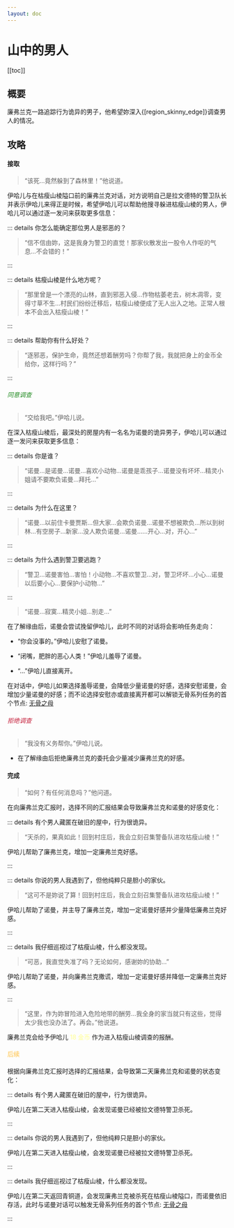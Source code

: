 ```yaml
---
layout: doc
---
```


# 山中的男人

[[toc]]

## 概要

廉弗兰克一路追踪行为诡异的男子，他希望妳深入{[region_skinny_edge]}调查男人的情况。

## 攻略

#### 接取

> “该死…竟然躲到了森林里！”他说道。

伊哈儿与在枯瘦山棱隘口前的廉弗兰克对话，对方说明自己是拉文德特的警卫队长并表示伊哈儿来得正是时候，希望伊哈儿可以帮助他搜寻躲进枯瘦山棱的男人，伊哈儿可以通过逐一发问来获取更多信息：

::: details 你怎么能确定那位男人是邪恶的？

> “信不信由妳，这是我身为警卫的直觉！那家伙散发出一股令人作呕的气息…不会错的！”

:::

::: details 枯瘦山棱是什么地方呢？

> “那里曾是一个漂亮的山林，直到邪恶入侵…作物枯萎老去，树木凋零，变得寸草不生…村民们纷纷迁移后，枯瘦山棱便成了无人出入之地。正常人根本不会出入枯瘦山棱！”

:::

::: details 帮助你有什么好处？

> “逐邪恶，保护生命，竟然还想着酬劳吗？你帮了我，我就把身上的金币全给你，这样行吗？”

:::

###### <span style="color: #228b22">同意调查</span>

> “交给我吧。”伊哈儿说。

在深入枯瘦山棱后，最深处的房屋内有一名名为诺曼的诡异男子，伊哈儿可以通过逐一发问来获取更多信息：

::: details 你是谁？

> “诺曼…是诺曼…诺曼…喜欢小动物…诺曼是乖孩子…诺曼没有坏坏…精灵小姐请不要欺负诺曼…拜托…”

:::

::: details 为什么在这里？

> “诺曼…以前住卡曼贾斯…但大家…会欺负诺曼…诺曼不想被欺负…所以到树林…有空房子…新家…没人欺负诺曼…诺曼……开心…对，开心…”

:::

::: details 为什么遇到警卫要逃跑？

> “警卫…诺曼害怕…害怕！小动物…不喜欢警卫…对，警卫坏坏…小心…诺曼以后要小心…要保护小动物…”

:::

> “诺曼…寂寞…精灵小姐…别走…”

在了解缘由后，诺曼会尝试挽留伊哈儿，此时不同的对话将会影响任务走向：

- “你会没事的。”伊哈儿安慰了诺曼。

- “闭嘴，肥胖的恶心人类！”伊哈儿羞辱了诺曼。

- “…”伊哈儿直接离开。

在对话中，伊哈儿如果选择羞辱诺曼，会降低少量诺曼的好感，选择安慰诺曼，会增加少量诺曼的好感；而不论选择安慰亦或直接离开都可以解锁无骨系列任务的首个节点: [无骨之母](feed-boneless)

###### <span style="color: #c41e3a">拒绝调查</span>

> “我没有义务帮你。”伊哈儿说。

- 在了解缘由后拒绝廉弗兰克的委托会少量减少廉弗兰克的好感。

#### 完成

> “如何？有任何消息吗？”他问道。

在向廉弗兰克汇报时，选择不同的汇报结果会导致廉弗兰克和诺曼的好感变化：

::: details 有个男人藏匿在破旧的屋中，行为很诡异。

> “天杀的，果真如此！回到村庄后，我会立刻召集警备队进攻枯瘦山棱！”

伊哈儿帮助了廉弗兰克，增加一定廉弗兰克好感。

:::

::: details 你说的男人我遇到了，但他纯粹只是胆小的家伙。

> “这可不是妳说了算！回到村庄后，我会立刻召集警备队进攻枯瘦山棱！”

伊哈儿帮助了诺曼，并主导了廉弗兰克，增加一定诺曼好感并少量降低廉弗兰克好感。

:::

::: details 我仔细巡视过了枯瘦山棱，什么都没发现。

> “可恶，我直觉失准了吗？无论如何，感谢妳的协助…”

伊哈儿帮助了诺曼，并向廉弗兰克撒谎，增加一定诺曼好感并降低一定廉弗兰克好感。

:::

> “这里，作为妳冒险进入危险地带的酬劳…我全身的家当就只有这些，觉得太少我也没办法了。再会。”他说道。

廉弗兰克会给予伊哈儿 <span style="color: #ffff8f">18 金币</span> 作为进入枯瘦山棱调查的报酬。

#### <span style="color: #ffd580">后续</span>

根据向廉弗兰克汇报时选择的汇报结果，会导致第二天廉弗兰克和诺曼的状态变化：

::: details 有个男人藏匿在破旧的屋中，行为很诡异。

伊哈儿在第二天进入枯瘦山棱，会发现诺曼已经被拉文德特警卫杀死。

:::

::: details 你说的男人我遇到了，但他纯粹只是胆小的家伙。

伊哈儿在第二天进入枯瘦山棱，会发现诺曼已经被拉文德特警卫杀死。

:::

::: details 我仔细巡视过了枯瘦山棱，什么都没发现。

伊哈儿在第二天返回青铜道，会发现廉弗兰克被杀死在枯瘦山棱隘口，而诺曼依旧存活，此时与诺曼对话可以触发无骨系列任务的首个节点: [无骨之母](feed-boneless)

:::
